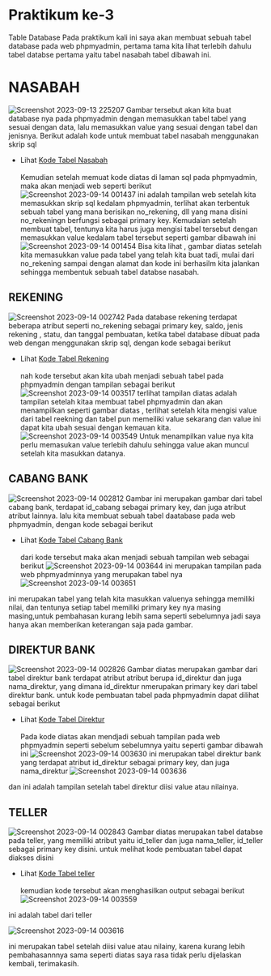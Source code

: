 # Praktikum ke-3
Table Database
Pada praktikum kali ini saya akan membuat sebuah tabel database pada web phpmyadmin, pertama tama kita lihat terlebih dahulu tabel databse pertama yaitu tabel nasabah tabel dibawah ini.
# NASABAH

![Screenshot 2023-09-13 225207](https://github.com/Dlann12/Table_Database/assets/130965620/40557b73-46e9-4ad1-9b09-4c8161f2f2dc)
Gambar tersebut akan kita buat database nya pada phpmyadmin dengan memasukkan tabel tabel yang sesuai dengan data, lalu memasukkan value yang sesuai dengan tabel dan jenisnya. Berikut adalah kode untuk membuat tabel nasabah menggunakan skrip sql 
- Lihat <a href="https://github.com/Dlann12/Table_Database/blob/main/nasabah.sql">Kode Tabel Nasabah</a><br><br>
Kemudian setelah memuat kode diatas di laman sql pada phpmyadmin, maka akan menjadi web seperti berikut
![Screenshot 2023-09-14 001437](https://github.com/Dlann12/Table_Database/assets/130965620/a643a971-10b3-4641-83ec-8bf78690cadd)
ini adalah tampilan web setelah kita memasukkan skrip sql kedalam phpmyadmin, terlihat akan terbentuk sebuah tabel yang mana berisikan no_rekening, dll yang mana disini no_rekeningn berfungsi sebagai primary key.
Kemudaian setelah membuat tabel, tentunya kita harus juga mengisi tabel tersebut dengan memasukkan value kedalam tabel tersebut seperti gambar dibawah ini
![Screenshot 2023-09-14 001454](https://github.com/Dlann12/Table_Database/assets/130965620/7d807f59-44f5-44b8-a1c3-eb0409a483b0)
Bisa kita lihat , gambar diatas setelah kita memasukkan value pada tabel yang telah kita buat tadi, mulai dari no_rekening sampai dengan alamat dan kode ini berhasilm kita jalankan sehingga membentuk sebuah tabel databse nasabah.

## REKENING
![Screenshot 2023-09-14 002742](https://github.com/Dlann12/Table_Database/assets/130965620/d6f62ab5-eb5d-46f6-b967-05a228226d37)
Pada database rekening terdapat beberapa atribut seperti no_rekening sebagai primary key, saldo, jenis rekening , statu, dan tanggal pembuatan, ketika tabel database dibuat pada web dengan menggunakan skrip sql, dengan kode sebagai berikut
- Lihat <a href="https://github.com/Dlann12/Table_Database/blob/main/rekening.sql">Kode Tabel Rekening</a><br><br>
nah kode tersebut akan kita ubah menjadi sebuah tabel pada phpmyadmin dengan tampilan sebagai berikut 
![Screenshot 2023-09-14 003517](https://github.com/Dlann12/Table_Database/assets/130965620/ebf3cb0d-2cf9-489c-9475-63f359dd0ccd)
terlihat tampilan diatas adalah tampilan setelah kitaa membuat tabel phpmyadmin dan akan menampilkan seperti gambar diatas , terlihat setelah kita mengisi value dari tabel reekning dan tabel pun memeiliki value sekarang dan value ini dapat kita ubah sesuai dengan kemauan kita.
![Screenshot 2023-09-14 003549](https://github.com/Dlann12/Table_Database/assets/130965620/b5936b9d-4f2f-4118-8341-b4b1806cc713)
Untuk menampilkan value nya kita perlu memasukan value terlebih dahulu sehingga value akan muncul setelah kita masukkan datanya.

## CABANG BANK
![Screenshot 2023-09-14 002812](https://github.com/Dlann12/Table_Database/assets/130965620/a93bb7b5-c723-4b18-9ee6-4adb70ee3c82)
Gambar ini merupakan gambar dari tabel cabang bank, terdapat id_cabang sebagai primary key, dan juga atribut atribut lainnya.
lalu kita membuat sebuah tabel daatabase pada web phpmyadmin, dengan kode sebagai berikut
- Lihat <a href="https://github.com/Dlann12/Table_Database/blob/main/cabangbank.sql">Kode Tabel Cabang Bank</a><br><br>
dari kode tersebut maka akan menjadi sebuah tampilan web sebagai berikut
![Screenshot 2023-09-14 003644](https://github.com/Dlann12/Table_Database/assets/130965620/526eb711-9850-4ef7-8822-e13dd0033581)
ini merupakan tampilan pada web phpmyadminnya yang merupakan tabel nya
![Screenshot 2023-09-14 003651](https://github.com/Dlann12/Table_Database/assets/130965620/4028acf5-ca5f-4d56-a5e5-a75fe11588f4)

ini merupakan tabel yang telah kita masukkan valuenya sehingga memiliki nilai, dan tentunya setiap tabel memiliki primary key nya masing masing,untuk pembahasan kurang lebih sama seperti sebelumnya jadi saya hanya akan memberikan keterangan saja pada gambar.

## DIREKTUR BANK
![Screenshot 2023-09-14 002826](https://github.com/Dlann12/Table_Database/assets/130965620/94f337b0-4b60-4023-a58f-9846ad511184)
Gambar diatas merupakan gambar dari tabel direktur bank terdapat atribut atribut berupa id_direktur dan juga nama_direktur, yang dimana id_direktur nmerupakan primary key dari tabel direktur bank.
untuk kode pembuatan tabel pada phpmyadmin dapat dilihat sebagai berikut 
- Lihat <a href="https://github.com/Dlann12/Table_Database/blob/main/direktur.sql">Kode Tabel Direktur</a><br><br>
Pada kode diatas akan mendjadi sebuah tampilan pada web phpmyadmin seperti sebelum sebelumnya yaitu seperti gambar dibawah ini
![Screenshot 2023-09-14 003630](https://github.com/Dlann12/Table_Database/assets/130965620/4a4c5e22-f9e4-4e0d-a2e7-fbb5412e16e2)
ini merupakan tabel direktur bank yang terdapat atribut id_direktur sebagai primary key, dan juga nama_direktur
![Screenshot 2023-09-14 003636](https://github.com/Dlann12/Table_Database/assets/130965620/f35c62b4-1bd2-434e-adc1-a8355d367b4f)

dan ini adalah tampilan setelah tabel direktur diisi value atau nilainya.

## TELLER
![Screenshot 2023-09-14 002843](https://github.com/Dlann12/Table_Database/assets/130965620/ea0e88a2-3d23-4b7e-a22c-47f586289240)
Gambar diatas merupakan tabel databse pada teller, yang memiliki atribut yaitu id_teller dan juga nama_teller, id_teller sebagai primary key disini.
untuk melihat kode pembuatan tabel dapat diakses disini 
- Lihat <a href="https://github.com/Dlann12/Table_Database/blob/main/teller.sql">Kode Tabel teller</a><br><br>
kemudian kode tersebut akan menghasilkan output sebagai berikut
![Screenshot 2023-09-14 003559](https://github.com/Dlann12/Table_Database/assets/130965620/b32e4d53-7ec3-4dd7-b468-6759db9bda2e)

ini adalah tabel dari teller

![Screenshot 2023-09-14 003616](https://github.com/Dlann12/Table_Database/assets/130965620/af39ceec-ef3e-41cc-a2d0-8b9f97dd989a)

ini merupakan tabel setelah diisi value atau nilainy, karena kurang lebih pembahasannnya sama seperti diatas saya rasa tidak perlu dijelaskan kembali, terimakasih.
